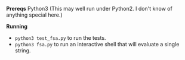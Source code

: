 **Prereqs**
Python3 (This may well run under Python2. I don't know of anything special here.)

**Running**
 - `python3 test_fsa.py` to run the tests.
 - `python3 fsa.py` to run an interactive shell that will evaluate a single string.

